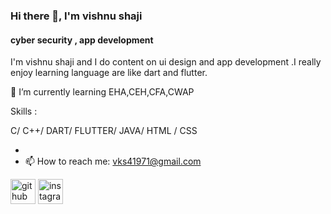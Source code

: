 ### Hi there 👋, I'm vishnu shaji
#### cyber security , app development
I'm vishnu shaji and I do content on ui design and app development .I really enjoy learning language are like dart and flutter.

🌱 I’m currently learning EHA,CEH,CFA,CWAP 

Skills :

C/ C++/ DART/ FLUTTER/ JAVA/ HTML / CSS

- 
- 📫 How to reach me: vks41971@gmail.com 


[<img src='https://cdn.jsdelivr.net/npm/simple-icons@3.0.1/icons/github.svg' alt='github' height='40'>](https://github.com/vishnushaji03)  [<img src='https://cdn.jsdelivr.net/npm/simple-icons@3.0.1/icons/instagram.svg' alt='instagram' height='40'>](https://www.instagram.com/x.zeus__/)  


